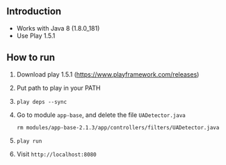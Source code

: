 Introduction
------------
* Works with Java 8 (1.8.0_181)
* Use Play 1.5.1

How to run
----------

1. Download play 1.5.1 (https://www.playframework.com/releases)
1. Put path to play in your PATH
1. `play deps --sync`
1. Go to module `app-base`, and delete the file `UADetector.java`

   ```rm modules/app-base-2.1.3/app/controllers/filters/UADetector.java``` 

1. `play run`
1. Visit `http://localhost:8080`

